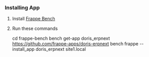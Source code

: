 ### Installing App

1. Install [Frappe Bench](https://github.com/frappe/bench)
1. Run these commands

	cd frappe-bench
	bench get-app doris_erpnext https://github.com/frappe-apps/doris-erpnext
	bench frappe --install_app doris_erpnext site1.local

